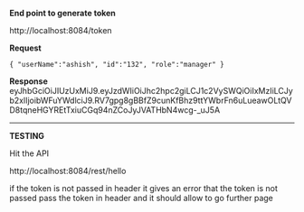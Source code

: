 **End point to generate token**

http://localhost:8084/token 

**Request**

`{
 "userName":"ashish",
 "id":"132",
 "role":"manager"
 }`
 
 **Response**
 eyJhbGciOiJIUzUxMiJ9.eyJzdWIiOiJhc2hpc2giLCJ1c2VySWQiOiIxMzIiLCJyb2xlIjoibWFuYWdlciJ9.RV7gpg8gBBfZ9cunKfBhz9ttYWbrFn6uLueawOLtQVD8tqneHGYREtTxiuCGq94nZCoJyJVATHbN4wcg-_uJ5A
 
 ***
 
**TESTING**

Hit the API 

http://localhost:8084/rest/hello 

if the token is not passed in header it gives an error that the token is not passed
pass the token in header and it should allow to go further page